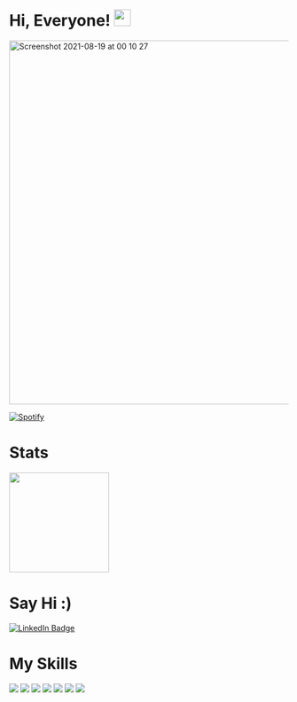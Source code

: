 # Hi, Everyone! <img src="https://raw.githubusercontent.com/MartinHeinz/MartinHeinz/master/wave.gif" width="30px">


<img width="657px" alt="Screenshot 2021-08-19 at 00 10 27" src="https://user-images.githubusercontent.com/60359037/129972956-16b9a4dd-7703-4caa-919c-1772c397cdd9.png">


[![Spotify](https://spotify-github-readme.vercel.app/api/spotify)](https://open.spotify.com/embed/playlist/5FlgRYbzgF1VfuXOntasCW?utm_source=generator&theme=0)

# Stats

<img height="180em" src="https://github-readme-stats.vercel.app/api?username=eceCaliskan&show_icons=true&hide_border=true&&count_private=true&include_all_commits=true" />

# Say Hi :)

[![LinkedIn Badge](https://img.shields.io/badge/LinkedIn-Profile-informational?style=flat&logo=linkedin&logoColor=white&color=0D76A8)](https://www.linkedin.com/in/ececaliskan22/)

# My Skills
![](https://img.shields.io/badge/Code-PHP-informational?style=flat&logo=PHP&logoColor=white&color=4AB197)
![](https://img.shields.io/badge/Code-Twig-informational?style=flat&logo=Twig&logoColor=white&color=4AB197)
![](https://img.shields.io/badge/Code-Java-informational?style=flat&logo=Java&logoColor=white&color=4AB197)
![](https://img.shields.io/badge/Code-Dart-informational?style=flat&logo=Dart&logoColor=white&color=4AB197)
![](https://img.shields.io/badge/Code-HTML5-informational?style=flat&logo=HTML5&logoColor=white&color=4AB197)
![](https://img.shields.io/badge/Code-CSS3-informational?style=flat&logo=CSS3&logoColor=white&color=4AB197)
![](https://img.shields.io/badge/Code-JavaScript-informational?style=flat&logo=JavaScript&logoColor=white&color=4AB197)





